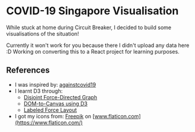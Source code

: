 # COVID-19 Singapore Visualisation

While stuck at home during Circuit Breaker, I decided to build some visualisations of the situation! 

Currently it won't work for you because there I didn't upload any data here :D Working on converting this to a React project for learning purposes.

## References
* I was inspired by: [againstcovid19](https://www.againstcovid19.com/)
* I learnt D3 through:
    * [Disjoint Force-Directed Graph](https://observablehq.com/@d3/disjoint-force-directed-graph)
    * [DOM-to-Canvas using D3](https://bl.ocks.org/mbostock/1276463)
    * [Labeled Force Layout](https://bl.ocks.org/mbostock/950642)
* I got my icons from:  [Freepik](https://www.flaticon.com/authors/freepik) on [www.flaticon.com](https://www.flaticon.com/)
